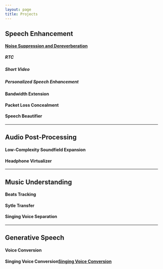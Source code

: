 ```yaml
---
layout: page
title: Projects
---
```


## Speech Enhancement
#### [Noise Suppression and Dereverberation](<https://xz725.github.io/projects/noise_reduction/>) 
##### RTC
##### Short Video
##### Personalized Speech Enhancement
#### Bandwidth Extension
#### Packet Loss Concealment
#### Speech Beautifier
---------------------------------------------
## Audio Post-Processing
#### Low-Complexity Soundfield Expansion
#### Headphone Virtualizer
---------------------------------------------
## Music Understanding
#### Beats Tracking
#### Sytle Transfer
#### Singing Voice Separation
---------------------------------------------
## Generative Speech
#### Voice Conversion
#### Singing Voice Conversion[Singing Voice Conversion](<http://www.texts.io/support/0017/>) 

